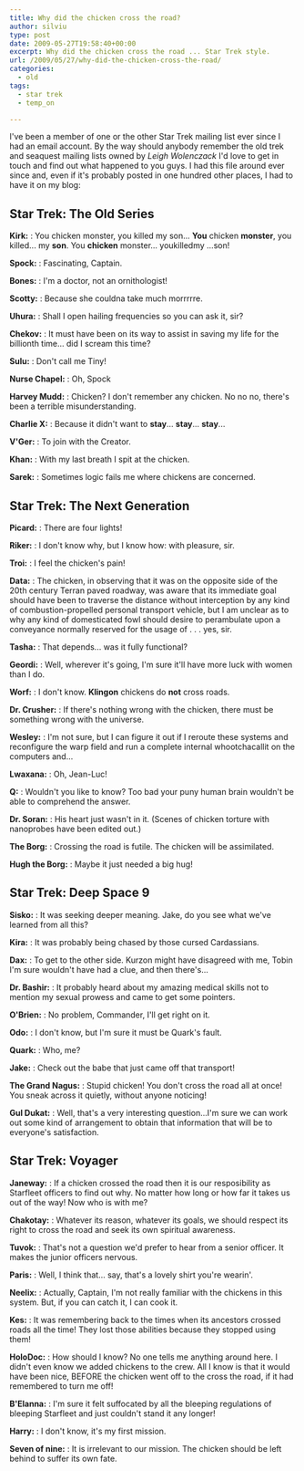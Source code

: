 ```yaml
---
title: Why did the chicken cross the road?
author: silviu
type: post
date: 2009-05-27T19:58:40+00:00
excerpt: Why did the chicken cross the road ... Star Trek style.
url: /2009/05/27/why-did-the-chicken-cross-the-road/
categories:
  - old
tags:
  - star trek
  - temp_on

---
```

I've been a member of one or the other Star Trek mailing list ever since I had an email account. By the way should anybody remember the old trek and seaquest mailing lists owned by _Leigh Wolenczack_ I'd love to get in touch and find out what happened to you guys. I had this file around ever since and, even if it's probably posted in one hundred other places, I had to have it on my blog:


## Star Trek: The Old Series

**Kirk:**
:   You chicken monster, you killed my son... **You** chicken **monster**, you killed... my **son**. You **chicken** monster... youkilledmy ...son!  </p>
**Spock:**
:   Fascinating, Captain.  </p>
**Bones:**
:   I'm a doctor, not an ornithologist!  </p>
**Scotty:**
:   Because she couldna take much morrrrre.  </p>
**Uhura:**
:   Shall I open hailing frequencies so you can ask it, sir?  </p>
**Chekov:**
:   It must have been on its way to assist in saving my life for the billionth time... did I scream this time?  </p>
**Sulu:**
:   Don't call me Tiny!  </p>
**Nurse Chapel:**
:   Oh, Spock  </p>
**Harvey Mudd:**
:   Chicken? I don't remember any chicken. No no no, there's been a terrible misunderstanding.  </p>
**Charlie X:**
:   Because it didn't want to **stay**... **stay**... **stay**...  </p>
**V'Ger:**
:   To join with the Creator.  </p>
**Khan:**
:   With my last breath I spit at the chicken.  </p>
**Sarek:**
:   Sometimes logic fails me where chickens are concerned.  </p>

## Star Trek: The Next Generation

**Picard:**
:   There are four lights!  </p>
**Riker:**
:   I don't know why, but I know how: with pleasure, sir.  </p>
**Troi:**
:   I feel the chicken's pain!  </p>
**Data:**
:   The chicken, in observing that it was on the opposite side of the 20th century Terran paved roadway, was aware that its immediate goal should have been to traverse the distance without interception by any kind of combustion-propelled personal transport vehicle, but I am unclear as to why any kind of domesticated fowl should desire to perambulate upon a conveyance normally reserved for the usage of . . . yes, sir.  </p>
**Tasha:**
:   That depends... was it fully functional?  </p>
**Geordi:**
:   Well, wherever it's going, I'm sure it'll have more luck with women than I do.  </p>
**Worf:**
:   I don't know. **Klingon** chickens do **not** cross roads.  </p>
**Dr. Crusher:**
:   If there's nothing wrong with the chicken, there must be something wrong with the universe.  </p>
**Wesley:**
:   I'm not sure, but I can figure it out if I reroute these systems and reconfigure the warp field and run a complete internal whootchacallit on the computers and...  </p>
**Lwaxana:**
:   Oh, Jean-Luc!  </p>
**Q:**
:   Wouldn't you like to know? Too bad your puny human brain wouldn't be able to comprehend the answer.  </p>
**Dr. Soran:**
:   His heart just wasn't in it. (Scenes of chicken torture with nanoprobes have been edited out.)  </p>
**The Borg:**
:   Crossing the road is futile. The chicken will be assimilated.  </p>
**Hugh the Borg:**
:   Maybe it just needed a big hug!  </p>

## Star Trek: Deep Space 9

**Sisko:**
:   It was seeking deeper meaning. Jake, do you see what we've learned from all this?  </p>
**Kira:**
:   It was probably being chased by those cursed Cardassians.  </p>
**Dax:**
:   To get to the other side. Kurzon might have disagreed with me, Tobin I'm sure wouldn't have had a clue, and then there's...  </p>
**Dr. Bashir:**
:   It probably heard about my amazing medical skills not to mention my sexual prowess and came to get some pointers.  </p>
**O'Brien:**
:   No problem, Commander, I'll get right on it.  </p>
**Odo:**
:   I don't know, but I'm sure it must be Quark's fault.  </p>
**Quark:**
:   Who, me?  </p>
**Jake:**
:   Check out the babe that just came off that transport!  </p>
**The Grand Nagus:**
:   Stupid chicken! You don't cross the road all at once! You sneak across it quietly, without anyone noticing!  </p>
**Gul Dukat:**
:   Well, that's a very interesting question...I'm sure we can work out some kind of arrangement to obtain that information that will be to everyone's satisfaction.  </p>

## Star Trek: Voyager

**Janeway:**
:   If a chicken crossed the road then it is our resposibility as Starfleet officers to find out why. No matter how long or how far it takes us out of the way! Now who is with me?  </p>
**Chakotay:**
:   Whatever its reason, whatever its goals, we should respect its right to cross the road and seek its own spiritual awareness.  </p>
**Tuvok:**
:   That's not a question we'd prefer to hear from a senior officer. It makes the junior officers nervous.  </p>
**Paris:**
:   Well, I think that... say, that's a lovely shirt you're wearin'.  </p>
**Neelix:**
:   Actually, Captain, I'm not really familiar with the chickens in this system. But, if you can catch it, I can cook it.  </p>
**Kes:**
:   It was remembering back to the times when its ancestors crossed roads all the time! They lost those abilities because they stopped using them!  </p>
**HoloDoc:**
:   How should I know? No one tells me anything around here. I didn't even know we added chickens to the crew. All I know is that it would have been nice, BEFORE the chicken went off to the cross the road, if it had remembered to turn me off!  </p>
**B'Elanna:**
:   I'm sure it felt suffocated by all the bleeping regulations of bleeping Starfleet and just couldn't stand it any longer!  </p>
**Harry:**
:   I don't know, it's my first mission.  </p>
**Seven of nine:**
:   It is irrelevant to our mission. The chicken should be left behind to suffer its own fate.  </p>